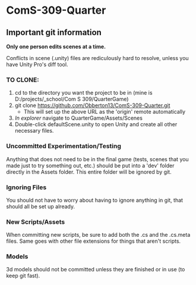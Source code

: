 # ComS-309-Quarter

## Important git information

**Only one person edits scenes at a time.**

Conflicts in scene (.unity) files are rediculously hard to resolve, unless you have Unity Pro's diff tool.

### TO CLONE:

1. cd to the directory you want the project to be in (mine is D:/projects/\_school/Com S 309/QuarterGame)
2. git clone https://github.com/Obberton13/ComS-309-Quarter.git
	* This will set up the above URL as the 'origin' remote automatically
3. *In explorer* navigate to QuarterGame/Assets/Scenes
4. Double-click defaultScene.unity to open Unity and create all other necessary files.

### Uncommitted Experimentation/Testing
Anything that does not need to be in the final game (tests, scenes that you made just to try something out, etc.) should be put into a 'dev' folder directly in the Assets folder. This entire folder will be ignored by git.

### Ignoring Files
You should not have to worry about having to ignore anything in git, that should all be set up already.

### New Scripts/Assets
When committing new scripts, be sure to add both the .cs and the .cs.meta files. Same goes with other file extensions for things that aren't scripts.

### Models
3d models should not be committed unless they are finished or in use (to keep git fast).